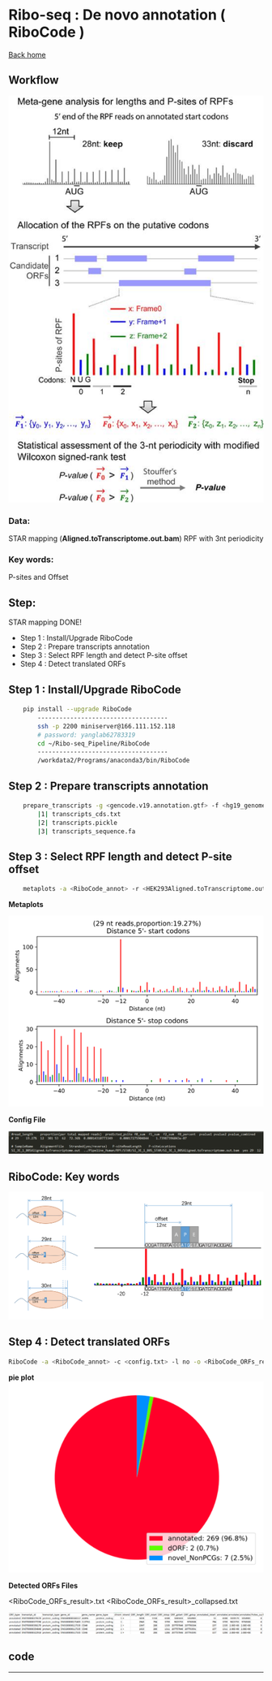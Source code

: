 # Ribo-seq : De novo annotation ( RiboCode )
[Back home](../README.md)

## Workflow
![de novo](../image/a3.denovo.png)

### Data:
STAR mapping (**Aligned.toTranscriptome.out.bam**)
RPF with 3nt periodicity

### Key words:
P-sites and Offset

## Step:
STAR mapping DONE!

* Step 1 :  Install/Upgrade RiboCode
* Step 2 :  Prepare transcripts annotation
* Step 3 :  Select RPF length and detect P-site offset
* Step 4 :  Detect translated ORFs


## Step 1 :  Install/Upgrade RiboCode
```sh
	pip install --upgrade RiboCode
		------------------------------------
		ssh -p 2200 miniserver@166.111.152.118
		# password: yanglab62783319
		cd ~/Ribo-seq_Pipeline/RiboCode
		------------------------------------
		/workdata2/Programs/anaconda3/bin/RiboCode
```
## Step 2 :  Prepare transcripts annotation
```sh
	prepare_transcripts -g <gencode.v19.annotation.gtf> -f <hg19_genome.fa> -o <RiboCode_annot>
		|1| transcripts_cds.txt
		|2| transcripts.pickle
		|3| transcripts_sequence.fa
```

##  Step 3 :  Select RPF length and detect P-site offset
```sh
	metaplots -a <RiboCode_annot> -r <HEK293Aligned.toTranscriptome.out.bam>
```

**Metaplots**

![Metaplot](../image/a4.metaplot.png)

**Config File**

![Config](../image/a5.config.png)

## RiboCode: Key words

![P-site](../image/a6.psite.png)

##  Step 4 :  Detect translated ORFs

```sh
RiboCode -a <RiboCode_annot> -c <config.txt> -l no -o <RiboCode_ORFs_result>
```

**pie plot**
![pie plot](../image/a7.pie.png)

**Detected ORFs Files**

<RiboCode_ORFs_result>.txt
<RiboCode_ORFs_result>_collapsed.txt

![Detected ORF](../image/a8.detected.png)

## code

****
```sh

```








